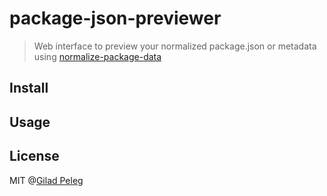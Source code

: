 # package-json-previewer
> Web interface to preview your normalized package.json or metadata using [normalize-package-data](https://github.com/npm/normalize-package-data)



## Install

## Usage

## License

MIT @[Gilad Peleg](http://giladpeleg.com)
